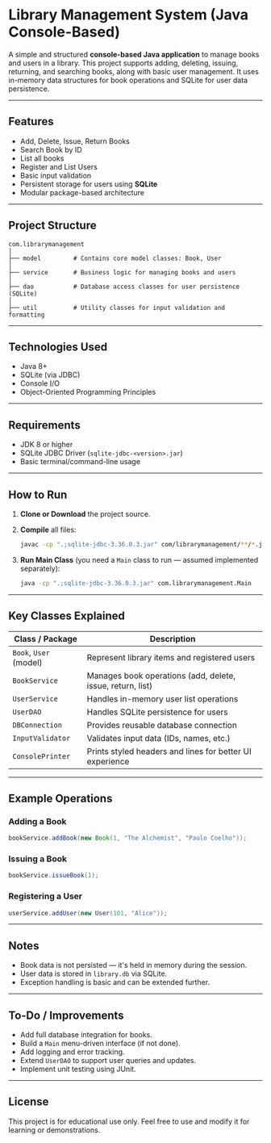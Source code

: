 # Library Management System (Java Console-Based)

A simple and structured **console-based Java application** to manage books and users in a library. This project supports adding, deleting, issuing, returning, and searching books,
along with basic user management. It uses in-memory data structures for book operations and SQLite for user data persistence.

---

##  Features

- Add, Delete, Issue, Return Books
- Search Book by ID
- List all books
- Register and List Users
- Basic input validation
- Persistent storage for users using **SQLite**
- Modular package-based architecture

---

##  Project Structure

```
com.librarymanagement
│
├── model         # Contains core model classes: Book, User
│
├── service       # Business logic for managing books and users
│
├── dao           # Database access classes for user persistence (SQLite)
│
├── util          # Utility classes for input validation and formatting
```

---

##  Technologies Used

- Java 8+
- SQLite (via JDBC)
- Console I/O
- Object-Oriented Programming Principles

---

##  Requirements

- JDK 8 or higher
- SQLite JDBC Driver (`sqlite-jdbc-<version>.jar`)
- Basic terminal/command-line usage

---

## How to Run

1. **Clone or Download** the project source.

2. **Compile** all files:
   ```bash
   javac -cp ".;sqlite-jdbc-3.36.0.3.jar" com/librarymanagement/**/*.java
   ```

3. **Run Main Class** (you need a `Main` class to run — assumed implemented separately):
   ```bash
   java -cp ".;sqlite-jdbc-3.36.0.3.jar" com.librarymanagement.Main
   ```

---

## Key Classes Explained

| Class / Package | Description |
|-----------------|-------------|
| `Book`, `User` (model) | Represent library items and registered users |
| `BookService` | Manages book operations (add, delete, issue, return, list) |
| `UserService` | Handles in-memory user list operations |
| `UserDAO` | Handles SQLite persistence for users |
| `DBConnection` | Provides reusable database connection |
| `InputValidator` | Validates input data (IDs, names, etc.) |
| `ConsolePrinter` | Prints styled headers and lines for better UI experience |

---

##  Example Operations

### Adding a Book
```java
bookService.addBook(new Book(1, "The Alchemist", "Paulo Coelho"));
```

### Issuing a Book
```java
bookService.issueBook(1);
```

### Registering a User
```java
userService.addUser(new User(101, "Alice"));
```

---

##  Notes

- Book data is not persisted — it's held in memory during the session.
- User data is stored in `library.db` via SQLite.
- Exception handling is basic and can be extended further.

---

##  To-Do / Improvements

- Add full database integration for books.
- Build a `Main` menu-driven interface (if not done).
- Add logging and error tracking.
- Extend `UserDAO` to support user queries and updates.
- Implement unit testing using JUnit.

---

##  License

This project is for educational use only. Feel free to use and modify it for learning or demonstrations.

